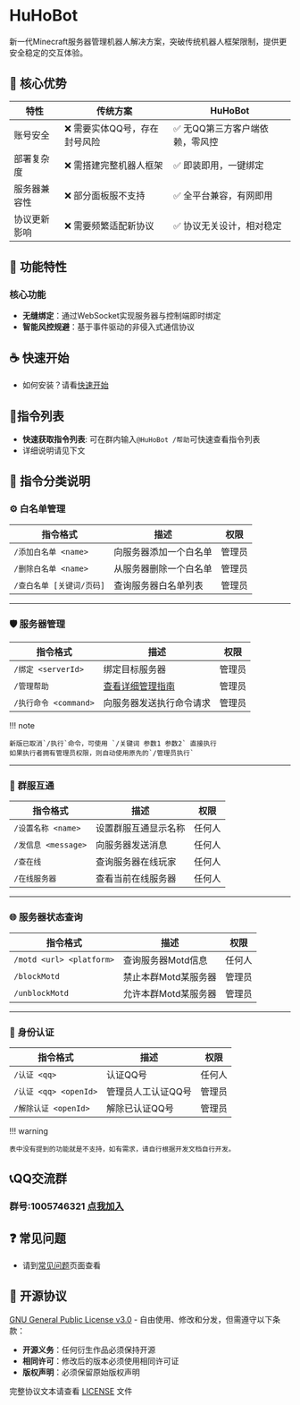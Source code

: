 # HuHoBot
新一代Minecraft服务器管理机器人解决方案，突破传统机器人框架限制，提供更安全稳定的交互体验。

## 🌟 核心优势

| 特性     | 传统方案             | HuHoBot           |
|--------|------------------|-------------------|
| 账号安全   | ❌ 需要实体QQ号，存在封号风险 | ✅ 无QQ第三方客户端依赖，零风控 |
| 部署复杂度  | ❌ 需搭建完整机器人框架     | ✅ 即装即用，一键绑定       |
| 服务器兼容性 | ❌ 部分面板服不支持       | ✅ 全平台兼容，有网即用      |
| 协议更新影响 | ❌ 需要频繁适配新协议      | ✅ 协议无关设计，相对稳定     |

## 🚀 功能特性

### 核心功能

- **无缝绑定**：通过WebSocket实现服务器与控制端即时绑定
- **智能风控规避**：基于事件驱动的非侵入式通信协议

## ☕ 快速开始
- 如何安装？请看[快速开始](QuickStart/index.md)

## 📡指令列表
- **快速获取指令列表**: 可在群内输入`@HuHoBot /帮助`可快速查看指令列表
- 详细说明请见下文

## 🤖 指令分类说明

### ⚙️ **白名单管理**
| 指令格式                  | 描述                     | 权限   |
|---------------------------|--------------------------|--------|
| `/添加白名单 <name>`       | 向服务器添加一个白名单     | 管理员 |
| `/删除白名单 <name>`       | 从服务器删除一个白名单     | 管理员 |
| `/查白名单 [关键词/页码]`   | 查询服务器白名单列表       | 管理员 |

---

### 🛡️ **服务器管理**
| 指令格式                  | 描述                     | 权限   |
|---------------------------|--------------------------|--------|
| `/绑定 <serverId>`         | 绑定目标服务器            | 管理员 |
| `/管理帮助`                | [查看详细管理指南](AdminHelp/index.md) | 管理员 |
| `/执行命令 <command>`      | 向服务器发送执行命令请求    | 管理员 |

!!! note 

    新版已取消`/执行`命令，可使用 `/关键词 参数1 参数2` 直接执行
    如果执行者拥有管理员权限，则自动使用原先的`/管理员执行`

---

### 💬 **群服互通**
| 指令格式                  | 描述                     | 权限   |
|---------------------------|--------------------------|--------|
| `/设置名称 <name>`         | 设置群服互通显示名称       | 任何人 |
| `/发信息 <message>`        | 向服务器发送消息           | 任何人 |
| `/查在线`                  | 查询服务器在线玩家         | 任何人 |
| `/在线服务器`              | 查看当前在线服务器         | 任何人 |

--- 

### 🌐 **服务器状态查询**
| 指令格式                  | 描述                     | 权限   |
|---------------------------|--------------------------|--------|
| `/motd <url> <platform>`  | 查询服务器Motd信息        | 任何人 |
| `/blockMotd`              | 禁止本群Motd某服务器      | 管理员 |
| `/unblockMotd`            | 允许本群Motd某服务器      | 管理员 |

---

### 🔑 **身份认证**
| 指令格式                  | 描述                     | 权限   |
|---------------------------|--------------------------|--------|
| `/认证 <qq>`               | 认证QQ号                 | 任何人 |
| `/认证 <qq> <openId>`      | 管理员人工认证QQ号        | 管理员 |
| `/解除认证 <openId>`       | 解除已认证QQ号            | 管理员 |


!!! warning

    表中没有提到的功能就是不支持，如有需求，请自行根据开发文档自行开发。


## 📞QQ交流群
### 群号:1005746321 [点我加入](http://qm.qq.com/cgi-bin/qm/qr?_wv=1027&k=N6tVRxGR8sDwYHBx9YgAhkqRTp1gseyk&authKey=M7Fd3Op6nHjXjSXefBtHBPqIq2wtX8AfufZor9DrfRrJkhyS2rohkt7iuOSwbtn8&noverify=0&group_code=1005746321)

## ❓ 常见问题
- 请到[常见问题](Question/index.md)页面查看


## 📄 开源协议

[GNU General Public License v3.0](LICENSE.txt) - 自由使用、修改和分发，但需遵守以下条款：

- **开源义务**：任何衍生作品必须保持开源
- **相同许可**：修改后的版本必须使用相同许可证
- **版权声明**：必须保留原始版权声明

完整协议文本请查看 [LICENSE](LICENSE.txt) 文件
